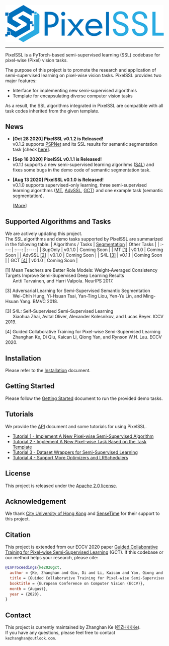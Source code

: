 <div align="center">
  <img src="docs/img/pixelssl-logo.png" width="650"/>
</div>

---

PixelSSL is a PyTorch-based semi-supervised learning (SSL) codebase for pixel-wise (Pixel) vision tasks.

The purpose of this project is to promote the research and application of semi-supervised learning on pixel-wise vision tasks. PixelSSL provides two major features:
- Interface for implementing new semi-supervised algorithms
- Template for encapsulating diverse computer vision tasks

As a result, the SSL algorithms integrated in PixelSSL are compatible with all task codes inherited from the given template. 

<!-- This project includes the code of our ECCV 2020 paper [Guided Collaborative Training for Pixel-wise Semi-Supervised Learning](https://arxiv.org/abs/2008.05258) (GCT). -->

## News
- **[Oct 28 2020] PixelSSL v0.1.2 is Released!**  
  v0.1.2 supports [PSPNet](https://arxiv.org/abs/1612.01105) and its SSL results for semantic segmentation task [check [here](task/sseg)].
  
- **[Sep 16 2020] PixelSSL v0.1.1 is Released!**  
  v0.1.1 supports a new semi-supervised learning algorihms ([S4L](https://arxiv.org/abs/1905.03670)) and fixes some bugs in the demo code of semantic segmentation task.
  
- **[Aug 13 2020] PixelSSL v0.1.0 is Released!**  
  v0.1.0 supports supervised-only learning, three semi-supervised learning algorithms 
  ([MT](https://arxiv.org/abs/1703.01780), 
  [AdvSSL](https://arxiv.org/abs/1802.07934), 
  [GCT](https://arxiv.org/abs/2008.05258)) 
  and one example task (semantic segmentation).

  [[More](docs/updates.md)]


## Supported Algorithms and Tasks
We are actively updating this project.  
The SSL algorithms and demo tasks supported by PixelSSL are summarized in the following table: 
| Algorithms / Tasks | [Segmentation](task/sseg) | Other Tasks | 
| :---: | :---: | :---: |
| SupOnly | v0.1.0 | Coming Soon |
| MT [[1]](https://arxiv.org/abs/1703.01780) | v0.1.0 | Coming Soon |
| AdvSSL [[2]](https://arxiv.org/abs/1802.07934) | v0.1.0 | Coming Soon |
| S4L [[3]](https://arxiv.org/abs/1905.03670) | v0.1.1 | Coming Soon | 
| GCT [[4]](https://arxiv.org/abs/2008.05258) | v0.1.0 | Coming Soon |


[1] Mean Teachers are Better Role Models: Weight-Averaged Consistency Targets Improve Semi-Supervised Deep Learning Results  
&nbsp;&nbsp;&nbsp;&nbsp;&nbsp;&nbsp;Antti Tarvainen, and Harri Valpola. NeurIPS 2017.

[3] Adversarial Learning for Semi-Supervised Semantic Segmentation  
&nbsp;&nbsp;&nbsp;&nbsp;&nbsp;&nbsp;Wei-Chih Hung, Yi-Hsuan Tsai, Yan-Ting Liou, Yen-Yu Lin, and Ming-Hsuan Yang. BMVC 2018.  

[3] S4L: Self-Supervised Semi-Supervised Learning  
&nbsp;&nbsp;&nbsp;&nbsp;&nbsp;&nbsp;Xiaohua Zhai, Avital Oliver, Alexander Kolesnikov, and Lucas Beyer. ICCV 2019.  

[4] Guided Collaborative Training for Pixel-wise Semi-Supervised Learning  
&nbsp;&nbsp;&nbsp;&nbsp;&nbsp;&nbsp;Zhanghan Ke, Di Qiu, Kaican Li, Qiong Yan, and Rynson W.H. Lau. ECCV 2020.


## Installation
Please refer to the [Installation](docs/installation.md) document.  


## Getting Started
Please follow the [Getting Started](docs/getting_started.md) document to run the provided demo tasks.


## Tutorials
We provide the [API](docs/api.md) document and some tutorials for using PixelSSL.
- [Tutorial 1 - Implement A New Pixel-wise Semi-Supervised Algorithm](docs/tutorial/tutorial-1.md)
- [Tutorial 2 - Implement A New Pixel-wise Task Based on the Task Template](docs/tutorial/tutorial-2.md)
- [Tutorial 3 - Dataset Wrappers for Semi-Supervised Learning](docs/tutorial/tutorial-3.md)
- [Tutorial 4 - Support More Optimizers and LRSchedulers](docs/tutorial/tutorial-4.md)


## License
This project is released under the [Apache 2.0 license](LICENSE).


## Acknowledgement
We thank [City University of Hong Kong](https://www.cityu.edu.hk/) and [SenseTime](https://www.sensetime.com/) for their support to this project.


## Citation
This project is extended from our ECCV 2020 paper [Guided Collaborative Training for Pixel-wise Semi-Supervised Learning](https://arxiv.org/abs/2008.05258) (GCT). If this codebase or our method helps your research, please cite:

```bibtex
@InProceedings{ke2020gct,
  author = {Ke, Zhanghan and Qiu, Di and Li, Kaican and Yan, Qiong and Lau, Rynson W.H.},
  title = {Guided Collaborative Training for Pixel-wise Semi-Supervised Learning},
  booktitle = {European Conference on Computer Vision (ECCV)},
  month = {August},
  year = {2020},
}
```

## Contact
This project is currently maintained by Zhanghan Ke ([@ZHKKKe](https://github.com/ZHKKKe)).  
If you have any questions, please feel free to contact `kezhanghan@outlook.com`.
